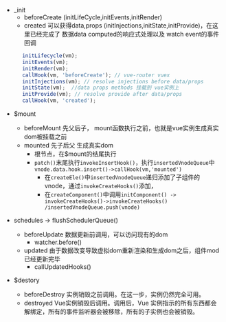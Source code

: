 * _init
    * beforeCreate (initLifeCycle,initEvents,initRender)
    * created 可以获得data,props (initInjections,initState,initProvide)，在这里已经完成了 数据data computed的响应式处理以及 watch event的事件回调

```js
      initLifecycle(vm);
      initEvents(vm);
      initRender(vm);
      callHook(vm, 'beforeCreate'); // vue-router vuex
      initInjections(vm); // resolve injections before data/props
      initState(vm);  //data props methods 挂载到 vue实例上
      initProvide(vm); // resolve provide after data/props
      callHook(vm, 'created');

```
* $mount 
    * beforeMount 先父后子， mount函数执行之前，也就是vue实例生成真实dom被挂载之前
    * mounted 先子后父  生成真实dom
        * 根节点，在$mount的结尾执行
        * `patch()`末尾执行`invokeInsertHook()`，执行`insertedVnodeQueue`中`vnode.data.hook.insert()->callHook(vm,'mounted')`
            * 在`createEle()`中`insertedVnodeQueue`递归添加了子组件的vnode，通过`invokeCreateHooks()`添加，
            * 在`createComponent()`中调用`initComponent() -> invokeCreateHooks()->invokeCreateHooks() /insertedVnodeQueue.push(vnode)`

* schedules -> flushSchedulerQueue()
    * beforeUpdate 数据更新前调用，可以访问现有的dom
        * watcher.before()
    * updated 由于数据改变导致虚拟dom重新渲染和生成dom之后，组件mod已经更新完毕
        * callUpdatedHooks()

* $destory
    * beforeDestroy 实例销毁之前调用。在这一步，实例仍然完全可用。
    * destroyed  Vue实例销毁后调用。调用后，Vue 实例指示的所有东西都会解绑定，所有的事件监听器会被移除，所有的子实例也会被销毁。


